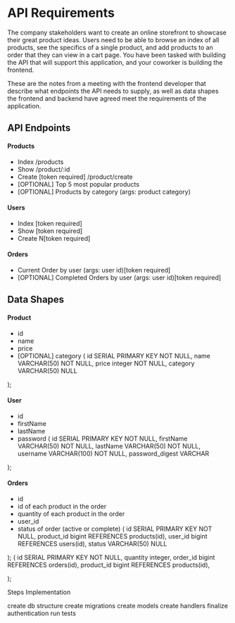 # API Requirements
The company stakeholders want to create an online storefront to showcase their great product ideas. Users need to be able to browse an index of all products, see the specifics of a single product, and add products to an order that they can view in a cart page. You have been tasked with building the API that will support this application, and your coworker is building the frontend.

These are the notes from a meeting with the frontend developer that describe what endpoints the API needs to supply, as well as data shapes the frontend and backend have agreed meet the requirements of the application. 

## API Endpoints
#### Products
- Index /products
- Show /product/:id
- Create [token required] /product/create
- [OPTIONAL] Top 5 most popular products 
- [OPTIONAL] Products by category (args: product category)

#### Users
- Index [token required]
- Show [token required]
- Create N[token required]

#### Orders
- Current Order by user (args: user id)[token required]
- [OPTIONAL] Completed Orders by user (args: user id)[token required]

## Data Shapes
#### Product
-  id
- name
- price
- [OPTIONAL] category
(
id SERIAL PRIMARY KEY  NOT NULL,
name VARCHAR(50) NOT NULL,
price integer NOT NULL,
category VARCHAR(50) NULL

);

#### User
- id
- firstName
- lastName
- password
(
id SERIAL PRIMARY KEY  NOT NULL,
firstName VARCHAR(50) NOT NULL,
lastName VARCHAR(50) NOT NULL,
username VARCHAR(100) NOT NULL,
password_digest VARCHAR

);

#### Orders
- id
- id of each product in the order
- quantity of each product in the order
- user_id
- status of order (active or complete)
(
id SERIAL PRIMARY KEY  NOT NULL,
product_id bigint REFERENCES products(id),
user_id bigint REFERENCES users(id),
status VARCHAR(50) NULL

);
(
id SERIAL PRIMARY KEY NOT NULL,
quantity  integer,
order_id bigint REFERENCES orders(id),
product_id bigint REFERENCES products(id),

);

Steps Implementation

create db structure
create migrations 
create models
create handlers
finalize authentication
run tests